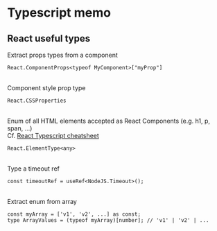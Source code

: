 # Typescript memo
## React useful types
Extract props types from a component
```
React.ComponentProps<typeof MyComponent>["myProp"]
```

\
Component style prop type
```
React.CSSProperties
```

\
Enum of all HTML elements accepted as React Components (e.g. h1, p, span, ...)\
Cf. [React Typescript cheatsheet](https://react-typescript-cheatsheet.netlify.app/docs/advanced/patterns_by_usecase/#polymorphic-components-eg-with-as-props)
```
React.ElementType<any>
```

\
Type a timeout ref
```
const timeoutRef = useRef<NodeJS.Timeout>();
```

\
Extract enum from array
```
const myArray = ['v1', 'v2', ...] as const;
type ArrayValues = (typeof myArray)[number]; // 'v1' | 'v2' | ...
```

